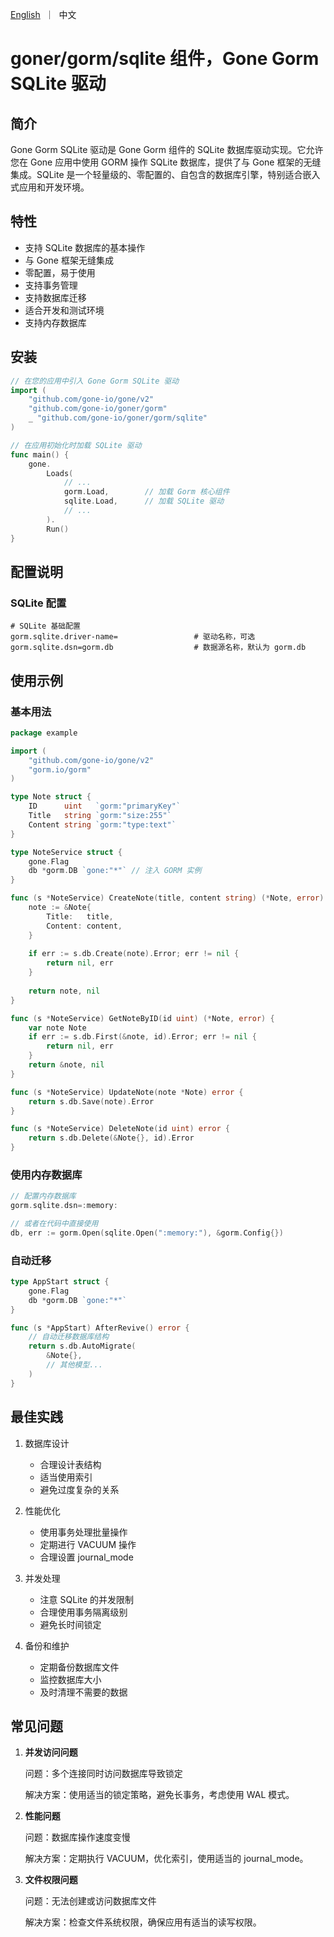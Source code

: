 <p>
    <a href="README.md">English</a>&nbsp ｜&nbsp 中文
</p>

# goner/gorm/sqlite 组件，Gone Gorm SQLite 驱动

## 简介

Gone Gorm SQLite 驱动是 Gone Gorm 组件的 SQLite 数据库驱动实现。它允许您在 Gone 应用中使用 GORM 操作 SQLite 数据库，提供了与 Gone 框架的无缝集成。SQLite 是一个轻量级的、零配置的、自包含的数据库引擎，特别适合嵌入式应用和开发环境。

## 特性

- 支持 SQLite 数据库的基本操作
- 与 Gone 框架无缝集成
- 零配置，易于使用
- 支持事务管理
- 支持数据库迁移
- 适合开发和测试环境
- 支持内存数据库

## 安装

```go
// 在您的应用中引入 Gone Gorm SQLite 驱动
import (
    "github.com/gone-io/gone/v2"
    "github.com/gone-io/goner/gorm"
    _ "github.com/gone-io/goner/gorm/sqlite"
)

// 在应用初始化时加载 SQLite 驱动
func main() {
    gone.
        Loads(
            // ...
            gorm.Load,        // 加载 Gorm 核心组件
            sqlite.Load,      // 加载 SQLite 驱动
            // ...
        ).
        Run()
}
```

## 配置说明

### SQLite 配置

```properties
# SQLite 基础配置
gorm.sqlite.driver-name=                 # 驱动名称，可选
gorm.sqlite.dsn=gorm.db                  # 数据源名称，默认为 gorm.db
```

## 使用示例

### 基本用法

```go
package example

import (
    "github.com/gone-io/gone/v2"
    "gorm.io/gorm"
)

type Note struct {
    ID      uint   `gorm:"primaryKey"`
    Title   string `gorm:"size:255"`
    Content string `gorm:"type:text"`
}

type NoteService struct {
    gone.Flag
    db *gorm.DB `gone:"*"` // 注入 GORM 实例
}

func (s *NoteService) CreateNote(title, content string) (*Note, error) {
    note := &Note{
        Title:   title,
        Content: content,
    }
    
    if err := s.db.Create(note).Error; err != nil {
        return nil, err
    }
    
    return note, nil
}

func (s *NoteService) GetNoteByID(id uint) (*Note, error) {
    var note Note
    if err := s.db.First(&note, id).Error; err != nil {
        return nil, err
    }
    return &note, nil
}

func (s *NoteService) UpdateNote(note *Note) error {
    return s.db.Save(note).Error
}

func (s *NoteService) DeleteNote(id uint) error {
    return s.db.Delete(&Note{}, id).Error
}
```

### 使用内存数据库

```go
// 配置内存数据库
gorm.sqlite.dsn=:memory:

// 或者在代码中直接使用
db, err := gorm.Open(sqlite.Open(":memory:"), &gorm.Config{})
```

### 自动迁移

```go
type AppStart struct {
    gone.Flag
    db *gorm.DB `gone:"*"`
}

func (s *AppStart) AfterRevive() error {
    // 自动迁移数据库结构
    return s.db.AutoMigrate(
        &Note{},
        // 其他模型...
    )
}
```

## 最佳实践

1. 数据库设计
   - 合理设计表结构
   - 适当使用索引
   - 避免过度复杂的关系

2. 性能优化
   - 使用事务处理批量操作
   - 定期进行 VACUUM 操作
   - 合理设置 journal_mode

3. 并发处理
   - 注意 SQLite 的并发限制
   - 合理使用事务隔离级别
   - 避免长时间锁定

4. 备份和维护
   - 定期备份数据库文件
   - 监控数据库大小
   - 及时清理不需要的数据

## 常见问题

1. **并发访问问题**
   
   问题：多个连接同时访问数据库导致锁定
   
   解决方案：使用适当的锁定策略，避免长事务，考虑使用 WAL 模式。

2. **性能问题**
   
   问题：数据库操作速度变慢
   
   解决方案：定期执行 VACUUM，优化索引，使用适当的 journal_mode。

3. **文件权限问题**
   
   问题：无法创建或访问数据库文件
   
   解决方案：检查文件系统权限，确保应用有适当的读写权限。